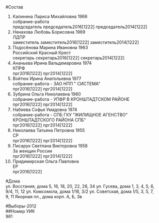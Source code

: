 #Состав  
1. Калинина Лариса Михайловна 1966  
    собрание-работа  
    председатель председатель2016[1222] председатель2014[1222]  
2. Ненахова Любовь Борисовна 1969  
    ЛДПР  
    заместитель заместитель2016[1222] заместитель2014[1222]  
3. Подосёнова Марина Ивановна 1963  
    Российский Красный Крест  
    секретарь секретарь2016[1222] секретарь2014[1222]  
4. Ананьева Ирина Вальдемаровна 1974  
    КПРФ  
    прг2016[1222] прг2014[1222]  
5. Войтюк Ирина Анатольевна 1977  
    собрание-работа - ЗАО НПП " СИСТЕМА"  
    прг2016[1222] прг2014[1222]  
6. Зубрина Ольга Николаевна 1960  
    собрание-работа - УПФР В КРОНШТАДТСКОМ РАЙОНЕ  
    прг2016[1222] прг2014[1222]  
7. Набиева Софья Умадовна 1974  
    собрание-работа - СПБ ГКУ "ЖИЛИЩНОЕ АГЕНСТВО" КРОНШТАДТСКОГО РАЙОНА СПБ"  
    прг2016[1222] прг2014[1222]  
8. Николаева Татьяна Петровна 1955  
    СР  
    прг2016[1222] прг2014[1222]  
9. Писарук Светлана Викторовна 1958  
    За женщин России  
    прг2016[1222] прг2014[1222]  
10. Придимирская Ольга Павловна  
    ЕР  
    прг2016[1222]  
  
#Дома  
ул. Восстания, дома 5, 16, 18, 20, 22, 26, 34 ул. Гусева, дома 1, 3, 4, 5, 6, 9/4, 11, 12 ул. Комсомола, дома 1/16, 3/2 ул. Советская, дома 1/5, 3, 5, 7, 9, 11 Якорная пл., дома корп. А, Б, 3в  
  
#Выборы-2012  
##Номер УИК  
961  
